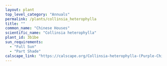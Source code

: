 ```yaml
---
layout: plant                                                              
top_level_category: "Annuals"
permalink: /plants/collinsia_heterophylla
title: ""
common_name: "Chinese Houses"
scientific_name: "Collinsia heterophylla"
plant_id: 3b1be 
sun_requirements:
  - "Full Sun"
  - "Part Shade"
calscape_link: "https://calscape.org/Collinsia-heterophylla-(Purple-Chinese-Houses)"
---
```




